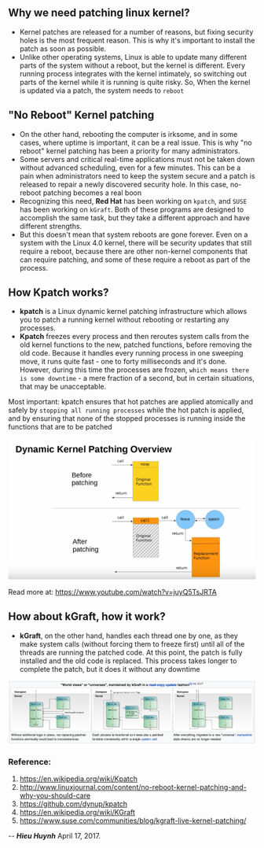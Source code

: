 ## Why we need patching linux kernel?
- Kernel patches are released for a number of reasons, but fixing security holes is the most frequent reason. This is why it's important to install the patch as soon as possible.
- Unlike other operating systems, Linux is able to update many different parts of the system without a reboot, but the kernel is different. Every running process integrates with the kernel intimately, so switching out parts of the kernel while it is running is quite risky. So, When the kernel is updated via a patch, the system needs to `reboot`

## "No Reboot" Kernel patching
- On the other hand, rebooting the computer is irksome, and in some cases, where uptime is important, it can be a real issue. This is why "no reboot" kernel patching has been a priority for many administrators.
- Some servers and critical real-time applications must not be taken down without advanced scheduling, even for a few minutes. This can be a pain when administrators need to keep the system secure and a patch is released to repair a newly discovered security hole. In this case, no-reboot patching becomes a real boon
- Recognizing this need, **Red Hat** has been working on `kpatch`, and `SUSE` has been working on `kGraft`. Both of these programs are designed to accomplish the same task, but they take a different approach and have different strengths.
- But this doesn't mean that system reboots are gone forever. Even on a system with the Linux 4.0 kernel, there will be security updates that still require a reboot, because there are other non-kernel components that can require patching, and some of these require a reboot as part of the process.

## How Kpatch works?
- **kpatch** is a Linux dynamic kernel patching infrastructure which allows you to patch a running kernel without rebooting or restarting any processes.
- **Kpatch** freezes every process and then reroutes system calls from the old kernel functions to the new, patched functions, before removing the old code. Because it handles every running process in one sweeping move, it runs quite fast - one to forty milliseconds and it's done. However, during this time the processes are frozen, `which means there is some downtime` - a mere fraction of a second, but in certain situations, that may be unacceptable.

Most important: kpatch ensures that hot patches are applied atomically and safely by `stopping all running processes` while the hot patch is applied, and by ensuring that none of the stopped processes is running inside the functions that are to be patched

![With live patching in place, calls to patched kernel functions invoke their replacement counterparts](image/kpatch-how-it-works.png)

Read more at: https://www.youtube.com/watch?v=juyQ5TsJRTA

## How about kGraft, how it work?
- **kGraft**, on the other hand, handles each thread one by one, as they make system calls (without forcing them to freeze first) until all of the threads are running the patched code. At this point, the patch is fully installed and the old code is replaced. This process takes longer to complete the patch, but it does it without any downtime

!["World views" or "universes", maintained by kGraft in a read-copy-update fashion](image/kGraft-how-it-works.png)

### Reference: 
1. https://en.wikipedia.org/wiki/Kpatch
2. http://www.linuxjournal.com/content/no-reboot-kernel-patching-and-why-you-should-care
3. https://github.com/dynup/kpatch
4. https://en.wikipedia.org/wiki/KGraft
5. https://www.suse.com/communities/blog/kgraft-live-kernel-patching/

--
***Hieu Huynh*** April 17, 2017.
